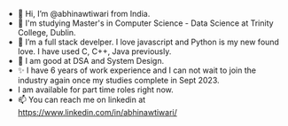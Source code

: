 - 👋 Hi, I’m @abhinawtiwari from India.
- 👀 I'm studying Master's in Computer Science - Data Science at Trinity College, Dublin.
- 🌱 I’m a full stack develper. I love javascript and Python is my new found love. I have used C, C++, Java previously.
- 💞️ I am good at DSA and System Design. 
- ✨ I have 6 years of work experience and I can not wait to join the industry again once my studies complete in Sept 2023.
- I am available for part time roles right now.
- 📫 You can reach me on linkedin at https://www.linkedin.com/in/abhinawtiwari/

<!---
abhinawtiwari/abhinawtiwari is a ✨ special ✨ repository because its `README.md` (this file) appears on your GitHub profile.
You can click the Preview link to take a look at your changes.
--->
